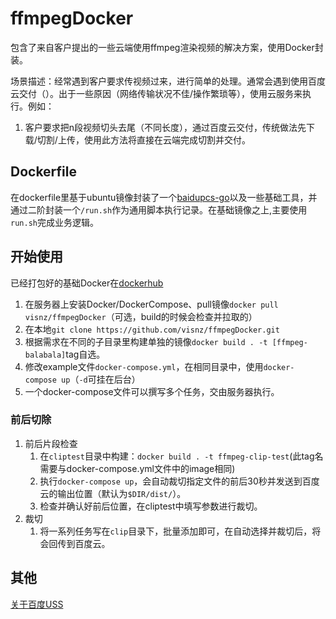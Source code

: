 # ffmpegDocker

包含了来自客户提出的一些云端使用ffmpeg渲染视频的解决方案，使用Docker封装。

场景描述：经常遇到客户要求传视频过来，进行简单的处理。通常会遇到使用百度云交付（）。出于一些原因（网络传输状况不佳/操作繁琐等），使用云服务来执行。例如：

1. 客户要求把n段视频切头去尾（不同长度），通过百度云交付，传统做法先下载/切割/上传，使用此方法将直接在云端完成切割并交付。

## Dockerfile

在dockerfile里基于ubuntu镜像封装了一个[baidupcs-go](https://github.com/iikira/BaiduPCS-Go)以及一些基础工具，并通过二阶封装一个``/run.sh``作为通用脚本执行记录。在基础镜像之上,主要使用``run.sh``完成业务逻辑。



## 开始使用

已经打包好的基础Docker在[dockerhub](https://cloud.docker.com/u/visnz/repository/docker/visnz/ffmpeg-docker)

1. 在服务器上安装Docker/DockerCompose、pull镜像``docker pull visnz/ffmpegDocker``（可选，build的时候会检查并拉取的）
2. 在本地``git clone https://github.com/visnz/ffmpegDocker.git``
3. 根据需求在不同的子目录里构建单独的镜像``docker build . -t [ffmpeg-balabala]``tag自选。
4. 修改example文件``docker-compose.yml``，在相同目录中，使用``docker-compose up``（``-d``可挂在后台）
5. 一个docker-compose文件可以撰写多个任务，交由服务器执行。

### 前后切除

1. 前后片段检查
   1. 在``cliptest``目录中构建：``docker build . -t ffmpeg-clip-test``(此tag名需要与docker-compose.yml文件中的image相同)
   2. 执行``docker-compose up``，会自动裁切指定文件的前后30秒并发送到百度云的输出位置（默认为``$DIR/dist/``）。
   3. 检查并确认好前后位置，在cliptest中填写参数进行裁切。
2. 裁切
   1. 将一系列任务写在``clip``目录下，批量添加即可，在自动选择并裁切后，将会回传到百度云。

## 其他

[关于百度USS](https://github.com/iikira/BaiduPCS-Go/wiki/%E5%85%B3%E4%BA%8E-%E8%8E%B7%E5%8F%96%E7%99%BE%E5%BA%A6-BDUSS)